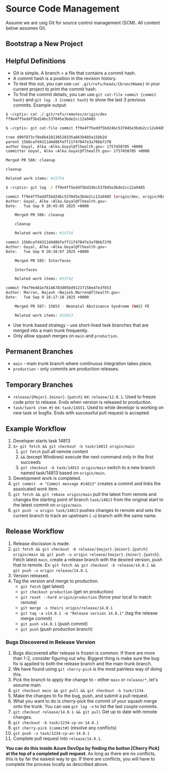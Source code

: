# Source Code Management

Assume we are usig Git for source control management (SCM).  All content below assumes Git.

## Bootstrap a New Project



## Helpful Definitions
- Git is simple.  A branch = a file that contains a commit hash.
- A commit hash is a position in the revision history.
- To test this out, you can use `cat .git/refs/heads/{branchName}` in your current project to print the commit hash.
- To find the commit details, you can use `git cat-file commit {commit hash}` and `git log -3 {commit hash}` to show the last 3 previous commits.  Example output:

```bash
$ ~/cptis> cat ./.git/refs/remotes/origin/dev
ff9e4ff5eddf5bd24bc537045e3bde2cc12a9485

$ ~/cptis> git cat-file commit ff9e4ff5eddf5bd24bc537045e3bde2cc12a9485

tree d99f873cf8e8b418136528335a663b405a158b2d
parent 15b0cafd4311d4d86feff11f47047e3a70bb72f8
author Goyal, Alka <Alka.Goyal@flhealth.gov> 1757450705 +0000
committer Goyal, Alka <Alka.Goyal@flhealth.gov> 1757450705 +0000

Merged PR 586: cleanup

cleanup

Related work items: #15754

$ ~/cptis> git log -3 ff9e4ff5eddf5bd24bc537045e3bde2cc12a9485

commit ff9e4ff5eddf5bd24bc537045e3bde2cc12a9485 (origin/dev, origin/HEAD, dev)
Author: Goyal, Alka <Alka.Goyal@flhealth.gov>
Date:   Tue Sep 9 20:45:05 2025 +0000

    Merged PR 586: cleanup

    cleanup

    Related work items: #15754

commit 15b0cafd4311d4d86feff11f47047e3a70bb72f8
Author: Goyal, Alka <Alka.Goyal@flhealth.gov>
Date:   Tue Sep 9 20:38:07 2025 +0000

    Merged PR 585: Interfaces

    Interfaces

    Related work items: #15742

commit f9e79e481e78146783d05bd91237158e47e3fb53
Author: Marron, Najash <Najash.Marron@flhealth.gov>
Date:   Tue Sep 9 16:17:10 2025 +0000

    Merged PR 587: 15653 - Neonatal Abstinance Syndrome (NAS) FE

    Related work items: #15653
```


- Use trunk based strategy - use short-lived task branches that are merged into a main trunk frequently.  
- Only allow squash merges on `main` and `production`.

## Permanent Branches
- `main` - main trunk branch where continuous integration takes place.
- `production` - only commits are production releases.

## Temporary Branches
- `release/{Major}.{minor}.{patch}` ex: `release/12.0.1`.  Used to freeze code prior to release.  Ends when version is released to production.
- `task/{work item #}` ex: `task/14551`.  Used to while developr is working on new task or bugfix.  Ends with successful pull request is accepted.

## Example Workflow
1. Developer starts task 14813
2. `$> git fetch && git checkout -b task/14813 origin/main`
    1. `git fetch` pull all remote content
    1. `&&` (except Windows) execute the next command only in the first succeeds
    1. `git checkout -b task/14813 origin/main` switch to a new branch named task/14813 based on `origin/main`.
3. Development work is completed.
4. `git commit -m "Commit message #14813"` creates a commit and links the assoicated work item.
5. `git fetch && git rebase origin/main` pull the latest from remote and changes the starting point of branch `task/14813` from the original start to the latest commit on `origin/main`.
6.  `git push -u origin task/14813` pushes changes to remote and sets the current branch to track an upstream (`-u`) branch with the same name.

## Release Workflow
1. Release discission is made.
1. `git fetch && git checkout -b release/{major}.{minor}.{patch} origin/main && git push -u origin release/{major}.{minor}.{patch}`.  Fetch latest `main`, create a release branch with the desired version, push that to remote.  Ex: `git fetch && git checkout -b release/14.0.1 && git push -u origin release/14.0.1`.
1. Version released.
1. Tag the version and merge to production.
    - `git fetch` (get latest)
    - `git checkout production` (get on production)
    - `git reset --hard origin/production` (force your local to match remote)
    - `git merge -s theirs origin/release/14.0.1`
    - `git tag -a v14.0.1 -m "Release version 14.0.1"` (tag the release merge commit)
    - `git push v14.0.1` (push commit)
    - `git push` (push production branch)

### Bugs Discovered in Release Version
1. Bugs discovered after release is frozen is common.  If there are more than 1-2, consider figuring out why.  Biggest thing is make sure the bug fix is applied to both the release branch and the main trunk branch.
1. We have found using `git cherry-pick` is the most painless way of doing this.
1. Pick the branch to apply the change to - either `main` or `release/*`, let's assume main.
1. `git checkout main && git pull && git checkout -b task/1234`.
1. Make the changes to fix the bug, push, and submit a pull request.
1. What you want to do is cherry-pick the commit of your squash merge onto the trunk.  You can use `git log -n` to list the last couple commits.
1. `git checkout release/14.0.1 && git pull` Get up to date with remote changes.
1. `git checkout -b task/1234-cp-on-14.0.1`
1. `git cherry-pick {commit#}` (resolve any conflicts)
1. `git push -u task/1234-cp-on-14.0.1`
1. Complete pull request into `release/14.0.1`.

**You can do this inside Azure DevOps by finding the button [Cherry Pick] at the top of a completed pull request**.  As long as there are no conflicts, this is by far the easiest way to go.  If there are conflicts, you will have to complete the process locally as described above.